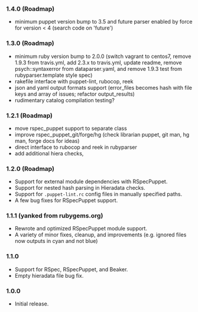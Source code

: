 ### 1.4.0 (Roadmap)
- minimum puppet version bump to 3.5 and future parser enabled by force for version < 4 (search code on 'future')

### 1.3.0 (Roadmap)
- minimum ruby version bump to 2.0.0 (switch vagrant to centos7, remove 1.9.3 from travis.yml, add 2.3.x to travis.yml, update readme, remove psych::syntaxerror from dataparser.yaml, and remove 1.9.3 test from rubyparser.template style spec)
- rakefile interface with puppet-lint, rubocop, reek
- json and yaml output formats support (error_files becomes hash with file keys and array of issues; refactor output_results)
- rudimentary catalog compilation testing?

### 1.2.1 (Roadmap)
- move rspec_puppet support to separate class
- improve rspec_puppet_git/forge/hg (check librarian puppet, git man, hg man, forge docs for ideas)
- direct interface to rubocop and reek in rubyparser
- add additional hiera checks,

### 1.2.0 (Roadmap)
- Support for external module dependencies with RSpecPuppet.
- Support for nested hash parsing in Hieradata checks.
- Support for `.puppet-lint.rc` config files in manually specified paths.
- A few bug fixes for RSpecPuppet support.

### 1.1.1 (yanked from rubygems.org)
- Rewrote and optimized RSpecPuppet module support.
- A variety of minor fixes, cleanup, and improvements (e.g. ignored files now outputs in cyan and not blue)

### 1.1.0
- Support for RSpec, RSpecPuppet, and Beaker.
- Empty hieradata file bug fix.

### 1.0.0
- Initial release.
